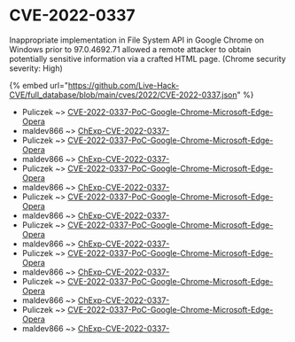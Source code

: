 # CVE-2022-0337

Inappropriate implementation in File System API in Google Chrome on Windows prior to 97.0.4692.71 allowed a remote attacker to obtain potentially sensitive information via a crafted HTML page. (Chrome security severity: High)

{% embed url="https://github.com/Live-Hack-CVE/full_database/blob/main/cves/2022/CVE-2022-0337.json" %}


* Puliczek ~> [CVE-2022-0337-PoC-Google-Chrome-Microsoft-Edge-Opera](https://www.alice-snow.ru/2022/database/cve-2022-0337/cve-2022-0337-poc-google-chrome-microsoft-edge-opera-puliczek)
* maldev866 ~> [ChExp-CVE-2022-0337-](https://www.alice-snow.ru/2022/database/cve-2022-0337/chexp-cve-2022-0337--maldev866)
* Puliczek ~> [CVE-2022-0337-PoC-Google-Chrome-Microsoft-Edge-Opera](https://www.alice-snow.ru/2022/database/cve-2022-0337/cve-2022-0337-poc-google-chrome-microsoft-edge-opera-puliczek)
* maldev866 ~> [ChExp-CVE-2022-0337-](https://www.alice-snow.ru/2022/database/cve-2022-0337/chexp-cve-2022-0337--maldev866)
* Puliczek ~> [CVE-2022-0337-PoC-Google-Chrome-Microsoft-Edge-Opera](https://www.alice-snow.ru/2022/database/cve-2022-0337/cve-2022-0337-poc-google-chrome-microsoft-edge-opera-puliczek)
* maldev866 ~> [ChExp-CVE-2022-0337-](https://www.alice-snow.ru/2022/database/cve-2022-0337/chexp-cve-2022-0337--maldev866)
* Puliczek ~> [CVE-2022-0337-PoC-Google-Chrome-Microsoft-Edge-Opera](https://www.alice-snow.ru/2022/database/cve-2022-0337/cve-2022-0337-poc-google-chrome-microsoft-edge-opera-puliczek)
* maldev866 ~> [ChExp-CVE-2022-0337-](https://www.alice-snow.ru/2022/database/cve-2022-0337/chexp-cve-2022-0337--maldev866)
* Puliczek ~> [CVE-2022-0337-PoC-Google-Chrome-Microsoft-Edge-Opera](https://www.alice-snow.ru/2022/database/cve-2022-0337/cve-2022-0337-poc-google-chrome-microsoft-edge-opera-puliczek)
* maldev866 ~> [ChExp-CVE-2022-0337-](https://www.alice-snow.ru/2022/database/cve-2022-0337/chexp-cve-2022-0337--maldev866)
* Puliczek ~> [CVE-2022-0337-PoC-Google-Chrome-Microsoft-Edge-Opera](https://www.alice-snow.ru/2022/database/cve-2022-0337/cve-2022-0337-poc-google-chrome-microsoft-edge-opera-puliczek)
* maldev866 ~> [ChExp-CVE-2022-0337-](https://www.alice-snow.ru/2022/database/cve-2022-0337/chexp-cve-2022-0337--maldev866)
* Puliczek ~> [CVE-2022-0337-PoC-Google-Chrome-Microsoft-Edge-Opera](https://www.alice-snow.ru/2022/database/cve-2022-0337/cve-2022-0337-poc-google-chrome-microsoft-edge-opera-puliczek)
* maldev866 ~> [ChExp-CVE-2022-0337-](https://www.alice-snow.ru/2022/database/cve-2022-0337/chexp-cve-2022-0337--maldev866)
* Puliczek ~> [CVE-2022-0337-PoC-Google-Chrome-Microsoft-Edge-Opera](https://www.alice-snow.ru/2022/database/cve-2022-0337/cve-2022-0337-poc-google-chrome-microsoft-edge-opera-puliczek)
* maldev866 ~> [ChExp-CVE-2022-0337-](https://www.alice-snow.ru/2022/database/cve-2022-0337/chexp-cve-2022-0337--maldev866)